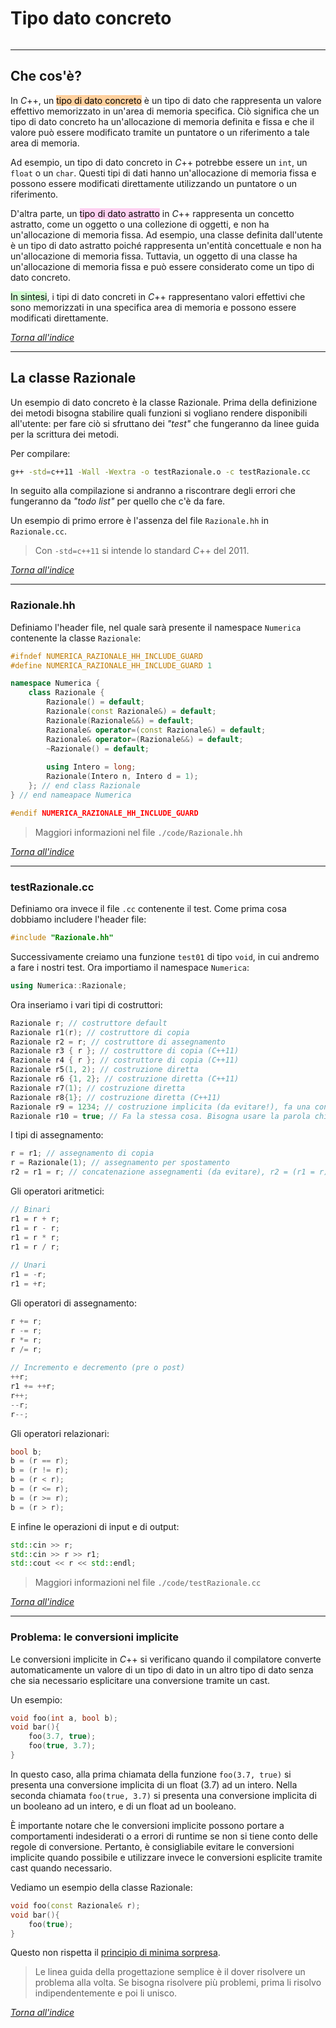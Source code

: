 # Tipo dato concreto
```toc
```
---

## Che cos'è?
In $C$++, un <mark style="background: #FFB86CA6;">tipo di dato concreto</mark> è un tipo di dato che rappresenta un valore effettivo memorizzato in un'area di memoria specifica. Ciò significa che un tipo di dato concreto ha un'allocazione di memoria definita e fissa e che il valore può essere modificato tramite un puntatore o un riferimento a tale area di memoria.

Ad esempio, un tipo di dato concreto in $C$++ potrebbe essere un `int`, un `float` o un `char`. Questi tipi di dati hanno un'allocazione di memoria fissa e possono essere modificati direttamente utilizzando un puntatore o un riferimento.

D'altra parte, un <mark style="background: #FFB8EBA6;">tipo di dato astratto</mark> in $C$++ rappresenta un concetto astratto, come un oggetto o una collezione di oggetti, e non ha un'allocazione di memoria fissa. Ad esempio, una classe definita dall'utente è un tipo di dato astratto poiché rappresenta un'entità concettuale e non ha un'allocazione di memoria fissa. Tuttavia, un oggetto di una classe ha un'allocazione di memoria fissa e può essere considerato come un tipo di dato concreto.

<mark style="background: #BBFABBA6;">In sintesi</mark>, i tipi di dato concreti in $C$++ rappresentano valori effettivi che sono memorizzati in una specifica area di memoria e possono essere modificati direttamente.

[_Torna all'indice_](#tipo%20dato%20concreto)

---

## La classe Razionale
Un esempio di dato concreto è la classe Razionale.
Prima della definizione dei metodi bisogna stabilire quali funzioni si vogliano rendere disponibili all'utente: per fare ciò si sfruttano dei *"test"* che fungeranno da linee guida per la scrittura dei metodi.

Per compilare:
```bash
g++ -std=c++11 -Wall -Wextra -o testRazionale.o -c testRazionale.cc
```
In seguito alla compilazione si andranno a riscontrare degli errori che fungeranno da *"todo list"* per quello che c'è da fare.

Un esempio di primo errore è l'assenza del file `Razionale.hh` in `Razionale.cc`.

> Con `-std=c++11` si intende lo standard $C$++ del 2011.

[_Torna all'indice_](#tipo%20dato%20concreto)

---

### Razionale.hh
Definiamo l'header file, nel quale sarà presente il namespace `Numerica` contenente la classe `Razionale`:
```cpp
#ifndef NUMERICA_RAZIONALE_HH_INCLUDE_GUARD
#define NUMERICA_RAZIONALE_HH_INCLUDE_GUARD 1

namespace Numerica {
	class Razionale {
		Razionale() = default;
		Razionale(const Razionale&) = default;
		Razionale(Razionale&&) = default;
		Razionale& operator=(const Razionale&) = default;
		Razionale& operator=(Razionale&&) = default;
		~Razionale() = default;
		
		using Intero = long;
		Razionale(Intero n, Intero d = 1);
	}; // end class Razionale
} // end nameapace Numerica

#endif NUMERICA_RAZIONALE_HH_INCLUDE_GUARD
```

> Maggiori informazioni nel file `./code/Razionale.hh`

[_Torna all'indice_](#tipo%20dato%20concreto)

---

### testRazionale.cc
Definiamo ora invece il file `.cc` contenente il test.
Come prima cosa dobbiamo includere l'header file:
```cpp
#include "Razionale.hh"
```

Successivamente creiamo una funzione `test01` di tipo `void`, in cui andremo a fare i nostri test. Ora importiamo il namespace `Numerica`:
```cpp
using Numerica::Razionale;
```

Ora inseriamo i vari tipi di costruttori:
```cpp
Razionale r; // costruttore default
Razionale r1(r); // costruttore di copia
Razionale r2 = r; // costruttore di assegnamento
Razionale r3 { r }; // costruttore di copia (C++11)
Razionale r4 { r }; // costruttore di copia (C++11)
Razionale r5(1, 2); // costruzione diretta
Razionale r6 {1, 2}; // costruzione diretta (C++11)
Razionale r7(1); // costruzione diretta
Razionale r8{1}; // costruzione diretta (C++11)
Razionale r9 = 1234; // costruzione implicita (da evitare!), fa una conversione da int a long e da long a Razionale
Razionale r10 = true; // Fa la stessa cosa. Bisogna usare la parola chiave 'explicit' davanti al costruttore
```

I tipi di assegnamento:
```cpp
r = r1; // assegnamento di copia
r = Razionale(1); // assegnamento per spostamento
r2 = r1 = r; // concatenazione assegnamenti (da evitare), r2 = (r1 = r) -> r2 = r1
```

Gli operatori aritmetici:
```cpp
// Binari
r1 = r + r;
r1 = r - r;
r1 = r * r;
r1 = r / r;
	
// Unari
r1 = -r;
r1 = +r;
```

Gli operatori di assegnamento:
```cpp
r += r;
r -= r;
r *= r;
r /= r;
	
// Incremento e decremento (pre o post)
++r;
r1 += ++r;
r++; 
--r;
r--;
```

Gli operatori relazionari:
```cpp
bool b;
b = (r == r);
b = (r != r);
b = (r < r);
b = (r <= r);
b = (r >= r);
b = (r > r);
```

E infine le operazioni di input e di output:
```cpp
std::cin >> r;
std::cin >> r >> r1;
std::cout << r << std::endl;
```

> Maggiori informazioni nel file `./code/testRazionale.cc`

[_Torna all'indice_](#tipo%20dato%20concreto)

---

### Problema: le conversioni implicite
Le conversioni implicite in $C$++ si verificano quando il compilatore converte automaticamente un valore di un tipo di dato in un altro tipo di dato senza che sia necessario esplicitare una conversione tramite un cast.

Un esempio:
```cpp
void foo(int a, bool b);
void bar(){
	foo(3.7, true);
	foo(true, 3.7);
}
```
In questo caso, alla prima chiamata della funzione `foo(3.7, true)` si presenta una conversione implicita di un float (3.7) ad un intero.
Nella seconda chiamata `foo(true, 3.7)` si presenta una conversione implicita di un booleano ad un intero, e di un float ad un booleano.

È importante notare che le conversioni implicite possono portare a comportamenti indesiderati o a errori di runtime se non si tiene conto delle regole di conversione. Pertanto, è consigliabile evitare le conversioni implicite quando possibile e utilizzare invece le conversioni esplicite tramite cast quando necessario.

Vediamo un esempio della classe Razionale:
```cpp
void foo(const Razionale& r);
void bar(){
	foo(true);
}
```
Questo non rispetta il [principio di minima sorpresa](https://it.frwiki.wiki/wiki/Principe_de_moindre_surprise).

> Le linea guida della progettazione semplice è il dover risolvere un problema alla volta. Se bisogna risolvere più problemi, prima li risolvo indipendentemente e poi li unisco.

[_Torna all'indice_](#tipo%20dato%20concreto)